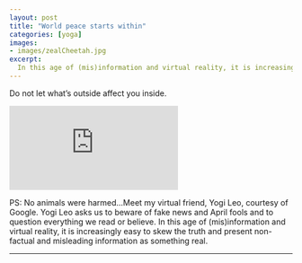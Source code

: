 ```yaml
---
layout: post
title: "World peace starts within"
categories: [yoga]
images:
- images/zealCheetah.jpg
excerpt:
  In this age of (mis)information and virtual reality, it is increasingly easy to skew the truth and present non-factual and misleading information as something real
---
```


Do not let what’s outside affect you inside.
 
<div class="wrap-element">
<iframe class="wrapped-iframe" src="https://www.youtube.com/embed/BcbUD02sl8Y" frameborder="0" allow="accelerometer; autoplay; encrypted-media; gyroscope; picture-in-picture" allowfullscreen></iframe>  
</div>

PS: No animals were harmed...Meet my virtual friend, Yogi Leo, courtesy of Google. Yogi Leo asks us to beware of fake news and April fools and to question everything we read or believe. In this age of (mis)information and virtual reality, it is increasingly easy to skew the truth and present non-factual and misleading information as something real.

--- 
